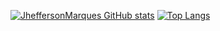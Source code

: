 [![JheffersonMarques GitHub stats](https://github-readme-stats.vercel.app/api?username=JheffersonMarques&theme=dark)](https://github.com/anuraghazra/github-readme-stats)
[![Top Langs](https://github-readme-stats.vercel.app/api/top-langs/?username=JheffersonMarques&theme=dark)](https://github.com/anuraghazra/github-readme-stats)
